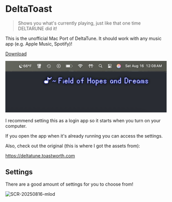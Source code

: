 # DeltaToast

> Shows you what's currently playing, just like that one time DELTARUNE did it!

This is the unofficial Mac Port of DeltaTune. It should work with any music app (e.g. Apple Music, Spotify)!

[Download](https://github.com/lewisfm/DeltaToast/releases)

![Screenshot](./screenshot.png)

I recommend setting this as a login app so it starts when you turn on your computer.

If you open the app when it's already running you can access the settings.

Also, check out the original (this is where I got the assets from):

<https://deltatune.toastworth.com>

## Settings

There are a good amount of settings for you to choose from!

<img width="512" height="440" alt="SCR-20250816-mlod" src="https://github.com/user-attachments/assets/8c620580-7a1f-4972-be33-449d4bc59683" />

